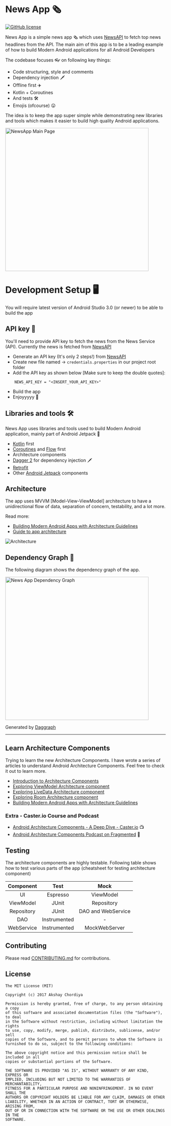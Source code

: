 # News App 🗞
[![GitHub license](https://img.shields.io/github/license/mashape/apistatus.svg)](https://github.com/AkshayChordiya//blob/master/LICENSE)

News App is a simple news app 🗞️ which uses [NewsAPI](https://newsapi.org/) to fetch top news headlines from the API. The main aim of this app is to be a leading example of how to build Modern Android applications for all Android Developers

The codebase focuses 👓 on following key things:
- Code structuring, style and comments
- Dependency injection 🗡
- Offline first ✈️
- Kotlin + Coroutines
- And tests 🛠
- Emojis (ofcourse) 😛

The idea is to keep the app super simple while demonstrating new libraries and tools which makes it easier to build high quality Android applications.


<img alt="NewsApp Main Page" height="450px" src="https://raw.githubusercontent.com/AkshayChordiya/android-arch-news-sample/master/art/screen.png" />

# Development Setup 🖥

You will require latest version of Android Studio 3.0 (or newer) to be able to build the app

## API key 🔑
You'll need to provide API key to fetch the news from the News Service (API). Currently the news is fetched from [NewsAPI](https://newsapi.org/)

- Generate an API key (It's only 2 steps!) from [NewsAPI](https://newsapi.org/)
- Create new file named -> `credentials.properties` in our project root folder
- Add the API key as shown below [Make sure to keep the double quotes]:
```
    NEWS_API_KEY = "<INSERT_YOUR_API_KEY>"
```
- Build the app 
- Enjoyyyyy 🎉


## Libraries and tools 🛠

News App uses libraries and tools used to build Modern Android application, mainly part of Android Jetpack 🚀

- [Kotlin](https://kotlinlang.org/) first
- [Coroutines](https://kotlinlang.org/docs/reference/coroutines-overview.html) and [Flow](https://kotlinlang.org/docs/reference/coroutines/flow.html) first
- Architecture components
- [Dagger 2](https://developer.android.com/training/dependency-injection) for dependency injection 🗡
- [Retrofit](https://square.github.io/retrofit/)
- Other [Android Jetpack](https://developer.android.com/jetpack) components


## Architecture

The app uses MVVM [Model-View-ViewModel] architecture to have a unidirectional flow of data, separation of concern, testability, and a lot more.

Read more: 
- [Building Modern Android Apps with Architecture Guidelines](https://medium.com/@aky/building-modern-apps-using-the-android-architecture-guidelines-3238fff96f14)
- [Guide to app architecture](https://developer.android.com/jetpack/docs/guide)

![Architecture](https://developer.android.com/topic/libraries/architecture/images/final-architecture.png)

## Dependency Graph 🔪

The following diagram shows the dependency graph of the app.

<img alt="News App Dependency Graph" height="450px" src="https://raw.githubusercontent.com/AkshayChordiya/News/master/art/dependency-graph.png" />

Generated by [Daggraph](https://github.com/dvdciri/daggraph)

--------------------

## Learn Architecture Components
Trying to learn the new Architecture Components. I have wrote a series of articles to understand Android Architecture Components. Feel free to check it out to learn more.

- [Introduction to Architecture Components](https://medium.com/@aky/introduction-to-android-architecture-components-22b8c84f0b9d)
- [Exploring ViewModel Architecture component](https://medium.com/@aky/exploring-viewmodel-architecture-component-5d60828172f9)
- [Exploring LiveData Architecture component](https://medium.com/@aky/exploring-livedata-architecture-component-f9375d3644ee)
- [Exploring Room Architecture component](https://medium.com/@aky/exploring-room-architecture-component-6db807094241)
- [Building Modern Android Apps with Architecture Guidelines](https://medium.com/@aky/building-modern-apps-using-the-android-architecture-guidelines-3238fff96f14)

### Extra - Caster.io Course and Podcast
- [Android Architecture Components - A Deep Dive - Caster.io](https://caster.io/courses/android-architecture-components-deep-dive) 📺
- [Android Architecture Components Podcast on Fragmented](http://fragmentedpodcast.com/episodes/115/) 🎤


## Testing
The architecture components are highly testable. Following table shows how to test various parts of the app (cheatsheet for testing architecture component)

|  Component |     Test     |        Mock        |
|:----------:|:------------:|:------------------:|
|     UI     |   Espresso   |      ViewModel     |
|  ViewModel |     JUnit    |     Repository     |
| Repository |     JUnit    | DAO and WebService |
|     DAO    | Instrumented |          -         |
| WebService | Instrumented |    MockWebServer   |


## Contributing

Please read [CONTRIBUTING.md](CONTRIBUTING.md) for contributions.

## License

    The MIT License (MIT)
    
    Copyright (c) 2017 Akshay Chordiya
    
    Permission is hereby granted, free of charge, to any person obtaining a copy
    of this software and associated documentation files (the "Software"), to deal
    in the Software without restriction, including without limitation the rights
    to use, copy, modify, merge, publish, distribute, sublicense, and/or sell
    copies of the Software, and to permit persons to whom the Software is
    furnished to do so, subject to the following conditions:

    The above copyright notice and this permission notice shall be included in all
    copies or substantial portions of the Software.

    THE SOFTWARE IS PROVIDED "AS IS", WITHOUT WARRANTY OF ANY KIND, EXPRESS OR
    IMPLIED, INCLUDING BUT NOT LIMITED TO THE WARRANTIES OF MERCHANTABILITY,
    FITNESS FOR A PARTICULAR PURPOSE AND NONINFRINGEMENT. IN NO EVENT SHALL THE
    AUTHORS OR COPYRIGHT HOLDERS BE LIABLE FOR ANY CLAIM, DAMAGES OR OTHER
    LIABILITY, WHETHER IN AN ACTION OF CONTRACT, TORT OR OTHERWISE, ARISING FROM,
    OUT OF OR IN CONNECTION WITH THE SOFTWARE OR THE USE OR OTHER DEALINGS IN THE
    SOFTWARE.
